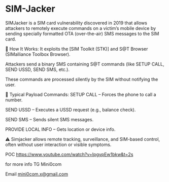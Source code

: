 # SIM-Jacker
SIMJacker is a SIM card vulnerability discovered in 2019 that allows attackers to remotely execute commands on a victim’s mobile device by sending specially formatted OTA (over-the-air) SMS messages to the SIM card.

🧠 How It Works:
It exploits the [SIM Toolkit (STK)] and S@T Browser (SIMalliance Toolbox Browser).

Attackers send a binary SMS containing S@T commands (like SETUP CALL, SEND USSD, SEND SMS, etc.).

These commands are processed silently by the SIM without notifying the user.

📡 Typical Payload Commands:
SETUP CALL – Forces the phone to call a number.

SEND USSD – Executes a USSD request (e.g., balance check).

SEND SMS – Sends silent SMS messages.

PROVIDE LOCAL INFO – Gets location or device info.

⚠️ Simjacker allows remote tracking, surveillance, and SIM-based control, often without user interaction or visible symptoms.

POC https://www.youtube.com/watch?v=IpgypEw1bkw&t=2s

for more info TG Mini0com 

Email mini0com.x@gmail.com
